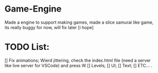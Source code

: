 # Game-Engine
Made a engine to support making games, made a slice samurai like game, its really buggy for now, will fix later [i hope]

# TODO List:
  [] Fix animations; Wierd jittering, check the index.html file (need a server like live server for VSCode) and press W
  [] Levels;
  [] UI;
  [] Text;
  [] ETC... .
